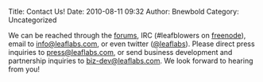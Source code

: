 Title: Contact Us!
Date: 2010-08-11 09:32
Author: Bnewbold
Category: Uncategorized

We can be reached through the [forums][], IRC (\#leafblowers on
[freenode][]), email to [info@leaflabs.com][], or even twitter
([@leaflabs][]). Please direct press inquiries to
[press@leaflabs.com][], or send business development and partnership
inquiries to [biz-dev@leaflabs.com][]. We look forward to hearing from
you!

  [forums]: http://forums.leaflabs.com
  [freenode]: http://webchat.freenode.net/
  [info@leaflabs.com]: mailto:info@leaflabs.com
  [@leaflabs]: http://twitter.com/leaflabs
  [press@leaflabs.com]: mailto:press@leaflabs.com
  [biz-dev@leaflabs.com]: mailto:biz-dev@leaflabs.com
